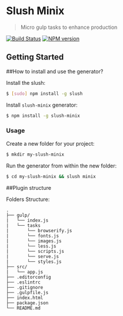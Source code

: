 # Slush Minix

> Micro gulp tasks to enhance production

[![Build Status](https://secure.travis-ci.org/icarcal/slush-minix.png?branch=master)](https://travis-ci.org/icarcal/slush-minix) [![NPM version](https://badge-me.herokuapp.com/api/npm/slush-minix.png)](http://badges.enytc.com/for/npm/slush-minix)

## Getting Started

##How to install and use the generator?

Install the slush:

```bash
$ [sudo] npm install -g slush
```

Install `slush-minix` generator:

```bash
$ npm install -g slush-minix
```

### Usage

Create a new folder for your project:

```bash
$ mkdir my-slush-minix
```

Run the generator from within the new folder:

```bash
$ cd my-slush-minix && slush minix
```

##Plugin structure

Folders Structure:

```
.
├── gulp/
|   └── index.js
|   └── tasks
|       └── browserify.js
|       └── fonts.js
|       └── images.js
|       └── less.js
|       └── scripts.js
|       └── serve.js
|       └── styles.js
├── src/
|   └── app.js
├── .editorconfig
├── .eslintrc
├── .gitignore
├── .gulpfile.js
├── index.html
├── package.json
└── README.md
```
